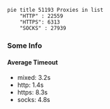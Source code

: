 
```mermaid
pie title 51193 Proxies in list
    "HTTP" : 22559
    "HTTPS": 6313
    "SOCKS" : 27939
```

### Some Info
#### Average Timeout

- mixed: 3.2s
- http: 1.4s
- https: 8.3s
- socks: 4.8s